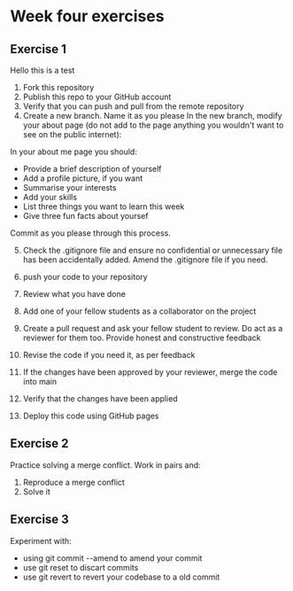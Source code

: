 # Week four exercises

## Exercise 1
Hello this is a test
1. Fork this repository
2. Publish this repo to your GitHub account
3. Verify that you can push and pull from the remote repository
4. Create a new branch. Name it as you please
   In the new branch, modify your about page (do not add to the page anything you wouldn't want to see on the public internet):

In your about me page you should:

- Provide a brief description of yourself
- Add a profile picture, if you want
- Summarise your interests
- Add your skills
- List three things you want to learn this week
- Give three fun facts about yoursef

Commit as you please through this process.

5. Check the .gitignore file and ensure no confidential or unnecessary file has been accidentally added. Amend the .gitignore file if you need.

6. push your code to your repository

7. Review what you have done

8. Add one of your fellow students as a collaborator on the project

9. Create a pull request and ask your fellow student to review. Do act as a reviewer for them too. Provide honest and constructive feedback

10. Revise the code if you need it, as per feedback

11. If the changes have been approved by your reviewer, merge the code into main

12. Verify that the changes have been applied

13. Deploy this code using GitHub pages

## Exercise 2

Practice solving a merge conflict. Work in pairs and:

1. Reproduce a merge conflict
2. Solve it

## Exercise 3

Experiment with:

- using git commit --amend to amend your commit
- use git reset to discart commits
- use git revert to revert your codebase to a old commit
